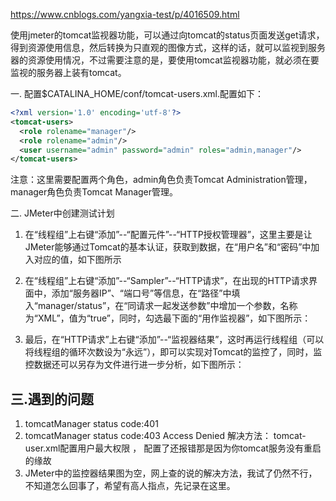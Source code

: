 https://www.cnblogs.com/yangxia-test/p/4016509.html

使用jmeter的tomcat监视器功能，可以通过向tomcat的status页面发送get请求，得到资源使用信息，然后转换为只直观的图像方式，这样的话，就可以监视到服务器的资源使用情况，不过需要注意的是，要使用tomcat监视器功能，就必须在要监视的服务器上装有tomcat。

一.  配置$CATALINA_HOME/conf/tomcat-users.xml.配置如下：

```xml
<?xml version='1.0' encoding='utf-8'?>
<tomcat-users>
  <role rolename="manager"/>
  <role rolename="admin"/>
  <user username="admin" password="admin" roles="admin,manager"/>
</tomcat-users>
```

注意：这里需要配置两个角色，admin角色负责Tomcat Administration管理，manager角色负责Tomcat Manager管理。

 

二. JMeter中创建测试计划

1. 在“线程组”上右键“添加”--“配置元件”--“HTTP授权管理器”，这里主要是让JMeter能够通过Tomcat的基本认证，获取到数据，在“用户名”和“密码”中加入对应的值，如下图所示

2. 在“线程组”上右键“添加”--“Sampler”--“HTTP请求”，在出现的HTTP请求界面中，添加“服务器IP”、“端口号”等信息，在“路径”中填入“manager/status”，在“同请求一起发送参数”中增加一个参数，名称为“XML”，值为“true”，同时，勾选最下面的“用作监视器”，如下图所示：

3. 最后，在“HTTP请求”上右键“添加”--“监视器结果”，这时再运行线程组（可以将线程组的循环次数设为“永远”），即可以实现对Tomcat的监控了，同时，监控数据还可以另存为文件进行进一步分析，如下图所示：

## 三.遇到的问题

1. tomcatManager status code:401 
2. tomcatManager status code:403   Access Denied
解决方法： tomcat-user.xml配置用户最大权限 ， 配置了还报错那是因为你tomcat服务没有重启的缘故
3. JMeter中的监控器结果图为空，网上查的说的解决方法，我试了仍然不行，不知道怎么回事了，希望有高人指点，先记录在这里。